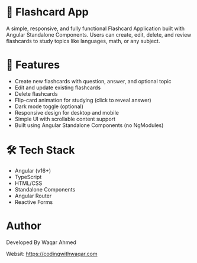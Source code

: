 # 📘 Flashcard App

A simple, responsive, and fully functional Flashcard Application built with Angular Standalone Components. Users can create, edit, delete, and review flashcards to study topics like languages, math, or any subject.

# 🚀 Features

- Create new flashcards with question, answer, and optional topic
- Edit and update existing flashcards
- Delete flashcards
- Flip-card animation for studying (click to reveal answer)
- Dark mode toggle (optional)
- Responsive design for desktop and mobile
- Simple UI with scrollable content support
- Built using Angular Standalone Components (no NgModules)

# 🛠️ Tech Stack

- Angular (v16+)
- TypeScript
- HTML/CSS
- Standalone Components
- Angular Router
- Reactive Forms

# Author

Developed By Waqar Ahmed

Websit: https://codingwithwaqar.com
